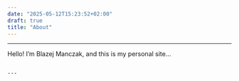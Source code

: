 ```yaml
---
date: "2025-05-12T15:23:52+02:00"
draft: true
title: "About"
---
```


---

Hello! I’m Blazej Manczak, and this is my personal site…

```[oai_citation:8‡keanteng.github.io](https://keanteng.github.io/home/docs/2023_04_09-creating-a-website-with-hugo--papermode/?utm_source=chatgpt.com).

---
```
